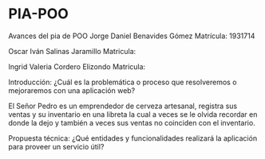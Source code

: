 # PIA-POO
Avances del pia de POO
Jorge Daniel Benavides Gómez Matrícula: 1931714

Oscar Iván Salinas Jaramillo Matricula:

Ingrid Valeria Cordero Elizondo Matricula:

Introducción: ¿Cuál es la problemática o proceso que resolveremos o mejoraremos con una aplicación web?

El Señor Pedro es un emprendedor de cerveza artesanal, registra sus ventas y su inventario en una libreta la cual a veces se le olvida recordar en donde la dejo y también a veces sus ventas no coinciden con el inventario.


Propuesta técnica: ¿Qué entidades y funcionalidades realizará la aplicación para proveer un servicio útil?
